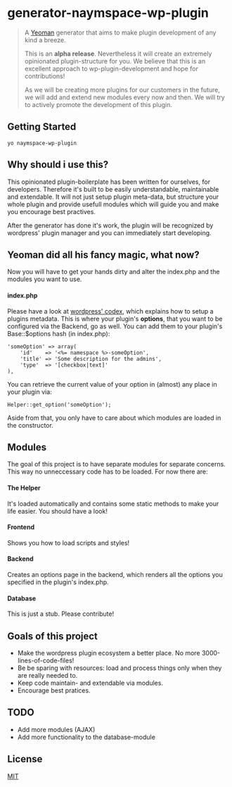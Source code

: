 # generator-naymspace-wp-plugin

> A [Yeoman](http://yeoman.io) generator that aims to make plugin development of any kind a breeze.
>
> This is an **alpha release**. Nevertheless it will create an extremely opinionated plugin-structure for you. We believe that this is an excellent approach to wp-plugin-development and hope for contributions!
>
> As we will be creating more plugins for our customers in the future, we will add and extend new modules every now and then. We will try to actively promote the development of this plugin.

## Getting Started

    yo naymspace-wp-plugin

## Why should i use this?
This opinionated plugin-boilerplate has been written for ourselves, for developers. Therefore it's built to be easily understandable, maintainable and extendable. It will not just setup plugin meta-data, but structure your whole plugin and provide usefull modules which will guide you and make you encourage best practives.

After the generator has done it's work, the plugin will be recognized by wordpress' plugin manager and you can immediately start developing.

## Yeoman did all his fancy magic, what now?

Now you will have to get your hands dirty and alter the index.php and the modules you want to use.

#### index.php

Please have a look at [wordpress' codex](https://codex.wordpress.org/Writing_a_Plugin#File_Headers), which explains how to setup a plugins metadata.
This is where your plugin's **options**, that you want to be configured via the Backend, go as well. You can add them to your plugin's Base::$options hash (in index.php):

    'someOption' => array(
        'id'    => '<%= namespace %>-someOption',
        'title' => 'Some description for the admins',
        'type'  => '[checkbox|text]'
    ),

You can retrieve the current value of your option in (almost) any place in your plugin via:

    Helper::get_option('someOption');


Aside from that, you only have to care about which modules are loaded in the constructor.

## Modules
The goal of this project is to have separate modules for separate concerns. This way no unneccessary code has to be loaded.
For now there are:

#### The Helper
It's loaded automatically and contains some static methods to make your life easier. You should have a look!

#### Frontend
Shows you how to load scripts and styles!

#### Backend
Creates an options page in the backend, which renders all the options you specified in the plugin's index.php.

#### Database
This is just a stub. Please contribute!

## Goals of this project
* Make the wordpress plugin ecosystem a better place. No more 3000-lines-of-code-files!
* Be be sparing with resources: load and process things only when they are really needed to.
* Keep code maintain- and extendable via modules.
* Encourage best pratices.

## TODO
* Add more modules (AJAX)
* Add more functionality to the database-module

## License

[MIT](http://opensource.org/licenses/MIT)
